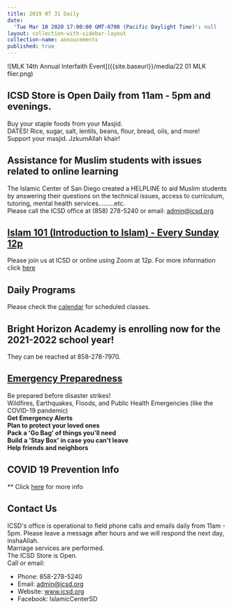 ```yaml
---
title: 2019 07 31 Daily
date:
  'Tue Mar 10 2020 17:00:00 GMT-0700 (Pacific Daylight Time)': null
layout: collection-with-sidebar-layout
collection-name: annoucements
published: true
---
```

![MLK 14th Annual Interfaith Event]({{site.baseurl}}/media/22 01 MLK flier.png)

## ICSD Store is Open Daily from 11am - 5pm and evenings.
Buy your staple foods from your Masjid.  
DATES! Rice, sugar, salt, lentils, beans, flour, bread, oils, and more!  
Support your masjid. JzkumAllah khair!

## Assistance for Muslim students with issues related to online learning  
The Islamic Center of San Diego created a HELPLINE to aid Muslim students by answering their questions on the technical issues, access to curriculum, tutoring, mental health services.........etc.  
Please call the ICSD office at (858) 278-5240 or email: admin@icsd.org  

## [Islam 101 (Introduction to Islam) - Every Sunday 12p](https://www.icsd.org/events/islam-101-introduction-to-islam-every-sunday-12p)  
Please join us at ICSD or online using Zoom at 12p. For more information click [here](https://www.icsd.org/events/islam-101-introduction-to-islam-every-sunday-12p) 

## Daily Programs
Please check the [calendar](http://www.icsd.org/calendar) for scheduled classes.

## Bright Horizon Academy is enrolling now for the 2021-2022 school year!  
They can be reached at 858-278-7970.

## [Emergency Preparedness](https://www.icsd.org/events/emergency-preparedness)  
Be prepared before disaster strikes!  
Wildfires, Earthquakes, Floods, and Public Health Emergencies (like the COVID-19 pandemic)  
**Get Emergency Alerts  
Plan to protect your loved ones  
Pack a 'Go Bag' of things you'll need  
Build a 'Stay Box' in case you can't leave  
Help friends and neighbors**

## COVID 19 Prevention Info  
** Click [here](http://www.icsd.org/events/covid-19-prevention-info) for more info

## Contact Us  
ICSD's office is operational to field phone calls and emails daily from 11am - 5pm. Please leave a message after hours and we will respond the next day, inshaAllah.  
Marriage services are performed.  
The ICSD Store is Open.  
Call or email:  
- Phone: 858-278-5240  
- Email: admin@icsd.org  
- Website: www.icsd.org  
- Facebook: IslamicCenterSD

